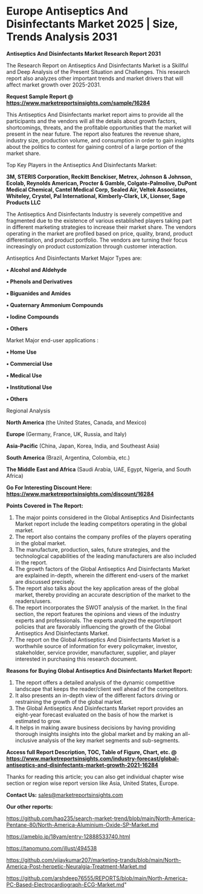  # Europe Antiseptics And Disinfectants Market 2025 | Size, Trends Analysis 2031

<strong>Antiseptics And Disinfectants Market Research Report 2031</strong>

The Research Report on Antiseptics And Disinfectants Market is a Skillful and Deep Analysis of the Present Situation and Challenges. This research report also analyzes other important trends and market drivers that will affect market growth over 2025-2031.

<strong>Request Sample Report @ <a href=https://www.marketreportsinsights.com/sample/16284>https://www.marketreportsinsights.com/sample/16284</a></strong>

This Antiseptics And Disinfectants market report aims to provide all the participants and the vendors will all the details about growth factors, shortcomings, threats, and the profitable opportunities that the market will present in the near future. The report also features the revenue share, industry size, production volume, and consumption in order to gain insights about the politics to contest for gaining control of a large portion of the market share.

Top Key Players in the Antiseptics And Disinfectants Market:

<strong>3M, STERIS Corporation, Reckitt Benckiser, Metrex, Johnson & Johnson, Ecolab, Reynolds American, Procter & Gamble, Colgate-Palmolive, DuPont Medical Chemical, Cantel Medical Corp, Sealed Air, Veltek Associates, Whiteley, Crystel, Pal International, Kimberly-Clark, LK, Lionser, Sage Products LLC</strong>

The Antiseptics And Disinfectants Industry is severely competitive and fragmented due to the existence of various established players taking part in different marketing strategies to increase their market share. The vendors operating in the market are profiled based on price, quality, brand, product differentiation, and product portfolio. The vendors are turning their focus increasingly on product customization through customer interaction.

Antiseptics And Disinfectants Market Major Types are:

<strong>• Alcohol and Aldehyde

• Phenols and Derivatives

• Biguanides and Amides

• Quaternary Ammonium Compounds

• Iodine Compounds

• Others</strong>

Market Major end-user applications :

<strong>• Home Use

• Commercial Use

• Medical Use

• Institutional Use

• Others</strong>

Regional Analysis

</u><strong><b>North America</b></strong> (the United States, Canada, and Mexico)

<strong><b>Europe </b></strong>(Germany, France, UK, Russia, and Italy)

<strong><b>Asia-Pacific</b></strong> (China, Japan, Korea, India, and Southeast Asia)

<strong><b>South America</b></strong> (Brazil, Argentina, Colombia, etc.)

<strong><b>The Middle East and Africa</b></strong> (Saudi Arabia, UAE, Egypt, Nigeria, and South Africa)

<strong>Go For Interesting Discount Here: <a href=https://www.marketreportsinsights.com/discount/16284>https://www.marketreportsinsights.com/discount/16284</a></strong>

<strong>Points Covered in The Report:</strong>
<ol>
  <li>The major points considered in the Global Antiseptics And Disinfectants Market report include the leading competitors operating in the global market.</li>
  <li>The report also contains the company profiles of the players operating in the global market.</li>
  <li>The manufacture, production, sales, future strategies, and the technological capabilities of the leading manufacturers are also included in the report.</li>
  <li>The growth factors of the Global Antiseptics And Disinfectants Market are explained in-depth, wherein the different end-users of the market are discussed precisely.</li>
  <li>The report also talks about the key application areas of the global market, thereby providing an accurate description of the market to the readers/users.</li>
  <li>The report incorporates the SWOT analysis of the market. In the final section, the report features the opinions and views of the industry experts and professionals. The experts analyzed the export/import policies that are favorably influencing the growth of the Global Antiseptics And Disinfectants Market.</li>
  <li>The report on the Global Antiseptics And Disinfectants Market is a worthwhile source of information for every policymaker, investor, stakeholder, service provider, manufacturer, supplier, and player interested in purchasing this research document.</li>
</ol>
<strong>Reasons for Buying Global Antiseptics And Disinfectants Market Report:</strong>

<ol>
  <li>The report offers a detailed analysis of the dynamic competitive landscape that keeps the reader/client well ahead of the competitors.</li>
  <li>It also presents an in-depth view of the different factors driving or restraining the growth of the global market.</li>
  <li>The Global Antiseptics And Disinfectants Market report provides an eight-year forecast evaluated on the basis of how the market is estimated to grow.</li>
  <li>It helps in making aware business decisions by having providing thorough insights insights into the global market and by making an all-inclusive analysis of the key market segments and sub-segments.</li>
</ol>
<strong>Access full Report Description, TOC, Table of Figure, Chart, etc. @ <a href=https://www.marketreportsinsights.com/industry-forecast/global-antiseptics-and-disinfectants-market-growth-2021-16284>https://www.marketreportsinsights.com/industry-forecast/global-antiseptics-and-disinfectants-market-growth-2021-16284</a></strong>


Thanks for reading this article; you can also get individual chapter wise section or region wise report version like Asia, United States, Europe.

<strong>Contact Us:</strong>
sales@marketreportsinsights.com

<strong>Our other reports:</strong>

<a href=https://github.com/haq235/search-market-trend/blob/main/North-America-Pentane-80/North-America-Aluminium-Oxide-SP-Market.md>https://github.com/haq235/search-market-trend/blob/main/North-America-Pentane-80/North-America-Aluminium-Oxide-SP-Market.md</a>

<a href=https://ameblo.jp/18yam/entry-12888533740.html>https://ameblo.jp/18yam/entry-12888533740.html</a>

<a href=https://tanomuno.com/illust/494538>https://tanomuno.com/illust/494538</a>

<a href=https://github.com/vijaykumar207/marketing-trands/blob/main/North-America-Post-herpetic-Neuralgia-Treatment-Market.md>https://github.com/vijaykumar207/marketing-trands/blob/main/North-America-Post-herpetic-Neuralgia-Treatment-Market.md</a>

<a href=https://github.com/arshdeep76555/REPORTS/blob/main/North-America-PC-Based-Electrocardiograph-ECG-Market.md>https://github.com/arshdeep76555/REPORTS/blob/main/North-America-PC-Based-Electrocardiograph-ECG-Market.md</a>"

